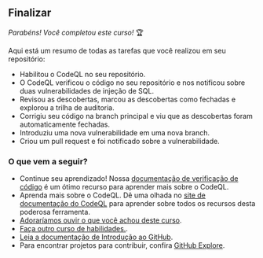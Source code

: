 <!--
  <<< Author notes: Finish >>>
  Review what we learned, ask for feedback, provide next steps.
-->

## Finalizar

_Parabéns! Você completou este curso!_ 🏆

Aqui está um resumo de todas as tarefas que você realizou em seu repositório:
  - Habilitou o CodeQL no seu repositório.
  - O CodeQL verificou o código no seu repositório e nos notificou sobre duas vulnerabilidades de injeção de SQL.
  - Revisou as descobertas, marcou as descobertas como fechadas e explorou a trilha de auditoria.
  - Corrigiu seu código na branch principal e viu que as descobertas foram automaticamente fechadas.
  - Introduziu uma nova vulnerabilidade em uma nova branch.
  - Criou um pull request e foi notificado sobre a vulnerabilidade.

### O que vem a seguir?

- Continue seu aprendizado! Nossa [documentação de verificação de código](https://docs.github.com/en/code-security/code-scanning/automatically-scanning-your-code-for-vulnerabilities-and-errors/about-code-scanning) é um ótimo recurso para aprender mais sobre o CodeQL.
- Aprenda mais sobre o CodeQL. Dê uma olhada no [site de documentação do CodeQL](https://codeql.github.com/docs/) para aprender sobre todos os recursos desta poderosa ferramenta.
- [Adoraríamos ouvir o que você achou deste curso](https://github.com/orgs/skills/discussions/405).
- [Faça outro curso de habilidades.](https://github.com/skills).
- [Leia a documentação de Introdução ao GitHub](https://docs.github.com/en/get-started).
- Para encontrar projetos para contribuir, confira [GitHub Explore](https://github.com/explore).
